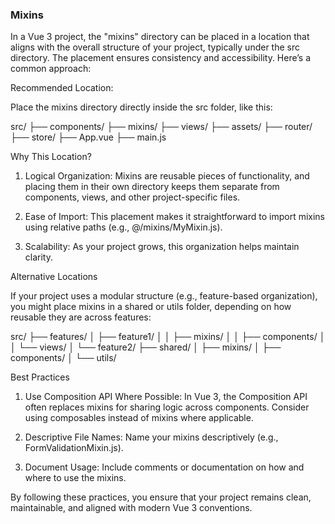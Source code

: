 ### Mixins

In a Vue 3 project, the "mixins" directory can be placed in a location that aligns with the overall structure of your project, typically under the src directory. The placement ensures consistency and accessibility. Here’s a common approach:

Recommended Location:

Place the mixins directory directly inside the src folder, like this:

src/
├── components/
├── mixins/
├── views/
├── assets/
├── router/
├── store/
├── App.vue
├── main.js

Why This Location?

1. Logical Organization: Mixins are reusable pieces of functionality, and placing them in their own directory keeps them separate from components, views, and other project-specific files.


2. Ease of Import: This placement makes it straightforward to import mixins using relative paths (e.g., @/mixins/MyMixin.js).


3. Scalability: As your project grows, this organization helps maintain clarity.



Alternative Locations

If your project uses a modular structure (e.g., feature-based organization), you might place mixins in a shared or utils folder, depending on how reusable they are across features:


src/
├── features/
│   ├── feature1/
│   │   ├── mixins/
│   │   ├── components/
│   │   └── views/
│   └── feature2/
├── shared/
│   ├── mixins/
│   ├── components/
│   └── utils/

Best Practices

1. Use Composition API Where Possible: In Vue 3, the Composition API often replaces mixins for sharing logic across components. Consider using composables instead of mixins where applicable.


2. Descriptive File Names: Name your mixins descriptively (e.g., FormValidationMixin.js).


3. Document Usage: Include comments or documentation on how and where to use the mixins.



By following these practices, you ensure that your project remains clean, maintainable, and aligned with modern Vue 3 conventions.

